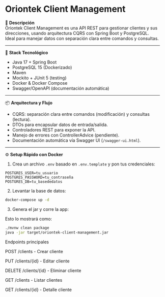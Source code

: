 # Oriontek Client Management

🎯 **Descripción**  
Oriontek Client Management es una API REST para gestionar clientes y sus direcciones, usando arquitectura CQRS con Spring Boot y PostgreSQL. Ideal para manejar datos con separación clara entre comandos y consultas.

---

🚀 **Stack Tecnológico**  
- Java 17 + Spring Boot  
- PostgreSQL 15 (Dockerizado)  
- Maven  
- Mockito + JUnit 5 (testing)  
- Docker & Docker Compose
- Swagger/OpenAPI (documentación automática)

---

📦 **Arquitectura y Flujo**  
- CQRS: separación clara entre comandos (modificación) y consultas (lectura).  
- DTOs para encapsular datos de entrada/salida.  
- Controladores REST para exponer la API.  
- Manejo de errores con ControllerAdvice (pendiente).
- Documentación automática vía Swagger UI (`/swagger-ui.html`).

---

⚙️ **Setup Rápido con Docker**  

1. Crea un archivo `.env` basado en `.env.template` y pon tus credenciales:

```env
POSTGRES_USER=tu_usuario
POSTGRES_PASSWORD=tu_contraseña
POSTGRES_DB=tu_basededatos
```

2. Levantar la base de datos:

```bash
docker-compose up -d
```


3. Genera el jar y corre la app:
   
</code></pre>

Esto lo mostrará como:

```bash
./mvnw clean package
java -jar target/oriontek-client-management.jar
```

Endpoints principales

POST /clients - Crear cliente

PUT /clients/{id} - Editar cliente

DELETE /clients/{id} - Eliminar cliente

GET /clients - Listar clientes

GET /clients/{id} - Detalle cliente
